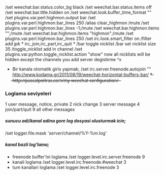 
/set weechat.bar.status.color_bg black
/set weechat.bar.status.items off
/set weechat.bar.title.hidden on
/set weechat.look.buffer_time_format ""      
/set plugins.var.perl.highmon.output bar
/set plugins.var.perl.highmon.bar_lines 250
/alias clear_highmon /mute /set plugins.var.perl.highmon.bar_lines -1;/mute /set weechat.bar.highmon.items "";/mute /set weechat.bar.highmon.items "highmon";/mute /set plugins.var.perl.highmon.bar_lines 250
/set irc.look.smart_filter on
/filter add jpk * irc_join,irc_part,irc_quit *
/bar toggle nicklist
 /bar set nicklist  size 35
 /toggle_nicklist add
in channel
/set plugins.var.python.toggle_nicklist.action "show"
now all nicklists will be hidden except the channels you add
server degistirme ^x

* Bir kanala otomatik giris yapmak;
/set irc.server.freenode.autojoin ""
http://www.kodama.gr/2011/08/19/weechat-horizontal-buffers-bar/
*̶ ̶h̶t̶t̶p̶:̶/̶/̶p̶a̶s̶c̶a̶l̶p̶o̶i̶t̶r̶a̶s̶.̶c̶o̶m̶/̶m̶y̶-̶w̶e̶e̶c̶h̶a̶t̶-̶c̶o̶n̶f̶i̶g̶u̶r̶a̶t̶i̶o̶n̶/̶ ̶

### Loglama seviyeleri
1 user message, notice, private
2 nick change
3 server message
4 join/part/quit
9 all other messages

##### sunucu adi/kanal adina gore log dosyasi olusturmak icin;
/set logger.file.mask '$server/$channel/%Y-%m.log'

##### kanal bazli log'lama;
* freenode buffer'ini loglama
/set logger.level.irc.server.freenode 9
* kanali loglama
/set logger.level.irc.freenode.#weechat 3
* tum kanallari loglama
/set logger.level.irc.freenode 3 
